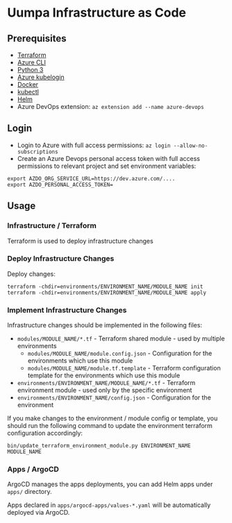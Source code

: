 # Uumpa Infrastructure as Code

## Prerequisites

* [Terraform](https://www.terraform.io/downloads.html)
* [Azure CLI](https://docs.microsoft.com/en-us/cli/azure/install-azure-cli?view=azure-cli-latest)
* [Python 3](https://www.python.org/downloads/)
* [Azure kubelogin](https://github.com/Azure/kubelogin/blob/master/README.md)
* [Docker](https://docs.docker.com/get-docker/)
* [kubectl](https://kubernetes.io/docs/tasks/tools/install-kubectl/)
* [Helm](https://helm.sh/docs/intro/install/)
* Azure DevOps extension: `az extension add --name azure-devops`

## Login

* Login to Azure with full access permissions: `az login --allow-no-subscriptions`
* Create an Azure Devops personal access token with full access permissions to relevant project and set environment variables:
```
export AZDO_ORG_SERVICE_URL=https://dev.azure.com/....
export AZDO_PERSONAL_ACCESS_TOKEN=
```

## Usage

### Infrastructure / Terraform

Terraform is used to deploy infrastructure changes

### Deploy Infrastructure Changes

Deploy changes:

```
terraform -chdir=environments/ENVIRONMENT_NAME/MODULE_NAME init
terraform -chdir=environments/ENVIRONMENT_NAME/MODULE_NAME apply
```

### Implement Infrastructure Changes

Infrastructure changes should be implemented in the following files:

* `modules/MODULE_NAME/*.tf` - Terraform shared module - used by multiple environments
  * `modules/MODULE_NAME/module.config.json` - Configuration for the environments which use this module
  * `modules/MODULE_NAME/module.tf.template` - Terraform configuration template for the environments which use this module
* `environments/ENVIRONMENT_NAME/MODULE_NAME/*.tf` - Terraform environment module - used only by the specific environment
* `environments/ENVIRONMENT_NAME/config.json` - Configuration for the environment

If you make changes to the environment / module config or template, you should run the following
command to update the environment terraform configuration accordingly:

```
bin/update_terraform_environment_module.py ENVIRONMENT_NAME MODULE_NAME
```

### Apps / ArgoCD

ArgoCD manages the apps deployments, you can add Helm apps under `apps/` directory.

Apps declared in `apps/argocd-apps/values-*.yaml` will be automatically deployed
via ArgoCD.
